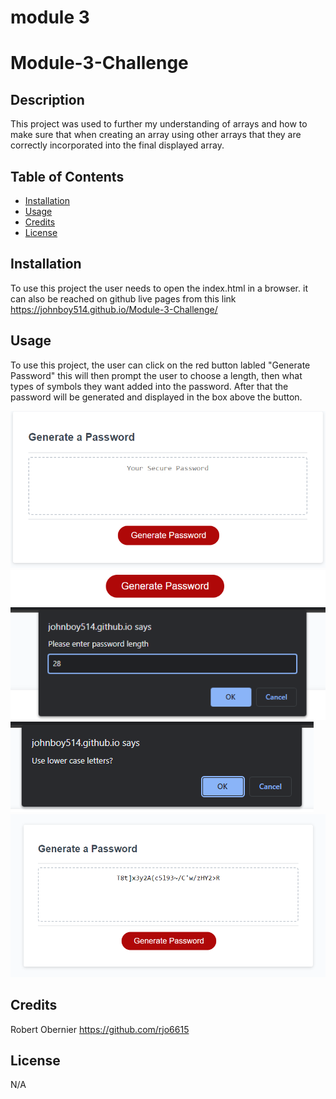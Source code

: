 # module 3

# Module-3-Challenge

## Description

This project was used to further my understanding of arrays and how to make sure that when creating an array using other arrays that they are correctly incorporated into the final displayed array. 

## Table of Contents

 - [Installation](#installation)
 - [Usage](#usage)
 - [Credits](#credits)
 - [License](#license)

## Installation

To use this project the user needs to open the index.html in a browser. it can also be reached on github live pages from this link https://johnboy514.github.io/Module-3-Challenge/

## Usage

To use this project, the user can click on the red button labled "Generate Password" this will then prompt the user to choose a length, then what types of symbols they want added into the password. After that the password will be generated and displayed in the box above the button.

![Generate Password](assets/images/generate-password.png)
![Button to Click](assets/images/password-button.png)
![Length Prompt](assets/images/length-password.png)
![Symbol Prompt](assets/images/choose-symbols.png)
![End Result](assets/images/generated-password.png)

## Credits

Robert Obernier
https://github.com/rjo6615

## License

N/A